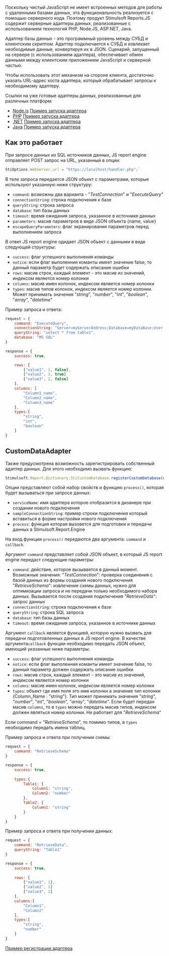 

Поскольку чистый JavaScript не имеет встроенных методов для работы с удаленными базами данных, эта функциональность реализуется с помощью серверного кода. Поэтому продукт Stimulsoft Reports.JS содержит серверные адаптеры данных, реализованные с использованием технологий PHP, Node.JS, ASP.NET, Java.
 
Адаптер базы данных - это программный уровень между СУБД и клиентским скриптом. Адаптер подключается к СУБД и извлекает необходимые данные, конвертируя их в JSON. Сценарий, запущенный на сервере (с использованием адаптера), обеспечивает обмен данными между клиентским приложением JavaScript и серверной частью.
 
Чтобы использовать этот механизм на стороне клиента, достаточно указать URL-адрес хоста адаптера, который обрабатывает запросы к необходимому адаптеру.

Ссылки на уже готовые адаптеры данных, реализованные для различных платформ:  
* [Node.js](https://github.com/stimulsoft/DataAdapters.JS/tree/main/NodejsDataAdapters) [Пример запуска адаптера](https://github.com/stimulsoft/Samples-JS/tree/master/Node.js/04.%20Start%20SQL%20Adapters%20from%20Http%20Server)
* [PHP](https://github.com/stimulsoft/DataAdapters.JS/tree/main/PHPDataAdapters) [Пример запуска адаптера](https://github.com/stimulsoft/Samples-JS/tree/master/PHP/02.%20Connect%20to%20databases)
* [.NET](https://github.com/stimulsoft/DataAdapters.JS/tree/master/NetDataAdapters) [Пример запуска адаптера](https://github.com/stimulsoft/Samples-JS/tree/master/ASP.NET/02.%20Connect%20to%20databases)
* [Java](https://github.com/stimulsoft/DataAdapters.JS/tree/master/JavaDataAdapters) [Пример запуска адаптера](https://github.com/stimulsoft/Samples-JS/tree/master/Java/01.%20Data%20Adapter)

## Как это работает
При запросе данных из SQL источников данных, JS report engine отправляет POST запрос на URL, указанный в опции:  
```js
StiOptions.WebServer.url = "https://localhost/handler.php";`
```

В теле запроса передается JSON объект с параметрами, которые используют указанную ниже структуру:
* `command`: возможны два варианта - "*TestConnection*" и "*ExecuteQuery*"
* `connectionString`: строка подключения к базе
* `queryString`: строка запроса
* `database`: тип базы данных
* `timeout`: время ожидания запроса, указанное в источнике данных
* `parameters`: масив параметров в виде JSON объекта {name, value}
* `escapeQueryParameters`: флаг экранирования параметров перед выполнением запроса

В ответ JS report engine одидает JSON объект с данными в виде следующей структуры:
* `success`: флаг успешного выполнения команды
* `notice`: если флаг выполенния команты имеет значение false, то данный параметр будет содержать описание ошибки
* `rows`: масив строк, каждый элемент - это масив из значений, индексом является номер колонки
* `columns`: масив имен колонок, индексом является номер колонки
* `types`: масив типов колонок, индексом является номер колонки. Может принимать значения "*string*", "*number*", "*int*", "*boolean*", "*array*", "*datetime*"

Пример запроса и ответа:
```js
request = {
    command: "ExecuteQuery",
    connectionString: "Server=myServerAddress;Database=myDataBase;User Id=myUsername;Password=myPassword;",
    queryString: "select * from table1",
    database: "MS SQL"
}

response = {
    success: true,

    rows: [
        ["value1", 1, false],
        ["value2", 1, true]
        ["value3", 2, false]
    ],
    columns: [
        "Column1_name",
        "Column2_name",
        "Column3_name"
    ],
    types:[
        "string",
        "int",
        "boolean"
    ]
}
```
  


## CustomDataAdapter
Также предусмотрена возможность зарегистрировать собственный адаптер данных. Для этого необходимо вызвать функцию:
```js
Stimulsoft.Report.Dictionary.StiCustomDatabase.registerCustomDatabase(options);
```

Опции представляют собой набор свойств и функцию `process()`, которая будет вызываться при запросе данных:
* `serviceName`: имя адаптера которое отобразится в дизанере при создании нового подключения
* `sampleConnectionString`: пример строки подключения который вставиться в форме настройки нового подключения
* `process`: функция которая вызовется для подготовки и передачи данных в Stimulsoft.Report.Engine
            
На вход функции `process()` передаются два аргумента: `command` и `callback`. 

Аргумент `command` представляет собой JSON объект, в который JS report engine передаст следующие параметры:

* `command`: действие, которое вызывается в данный момент. Возможные значения:
    "*TestConnection*": проверка соединения с базой данных из формы создания нового подключения
    "*RetrieveSchema*": извлечение схемы данных, нужно для оптимизации запроса и не передачи только необходимого набора данных. Вызывается после создания подключения
    "*RetrieveData*": запрос данных
* `connectionString`: строка подключения к базе
* `queryString`: строка SQL запроса
* `database`: тип базы данных
* `timeout`: время ожидания запроса, указанное в источнике данных

Аргумент `callback` является функцией, которую нужно вызвать для передачи подготовленных данных в JS report engine. В качестве аргумента`callback` функции необходимо передать JSON объект, имеющий указанные ниже параметры:
* `success`: флаг успешного выполнения команды
* `notice`: если флаг выполенния команты имеет значение false, то данный параметр должен содержать описание ошибки
* `rows`: масив строк, каждый элемент - это масив из значений, индексом является номер колонки
* `columns`: масив имен колонок, индексом является номер колонки
* `types`: объект где имя поля это имя колонки а значение тип колонки {Column_Name : "string"}. Тип может принимать значения "*string*", "*number*", "*int*", "*boolean*", "*array*", "*datetime*". Если будет передан масив `columns`, то в `types` можно передать масив типов, индексом должен являться номер колонки. Не работает для "*RetrieveSchema*"

Если command = "*RetrieveSchema*", то помимо типов, в `types` необходимо передать имена таблиц.

Пример запроса и ответа при получении схемы:
```js
request = {
    command: "RetrieveSchema"
}

response = {
    success: true,
    
    types:{
        Table1: {
            Column1: "string",
            Column2: "number"
        },
        Table2: {
            Column1: "string"
        }
    }
}
```

Пример запроса и ответа при получении данных:
```js
request = {
    command: "RetrieveData",
    queryString: "Table1"
}

response = {
    success: true,
    
    rows: [
        ["value1", 1],
        ["value2", 1]
        ["value3", 2]
    ],
    columns:[
        "Column1",
        "Column2"
    ],
    types:[
        "string",
        "number"
    ]
}
```

[Пример регистрации адаптера](https://github.com/stimulsoft/Samples-JS/blob/master/JavaScript/Working%20with%20report%20designer/08.%20Custom%20DataAdapter.html)
